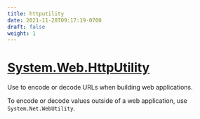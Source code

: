 ```yaml
---
title: httputility
date: 2021-11-28T09:17:19-0700
draft: false
weight: 1
---
```

# [System.Web.HttpUtility](https://docs.microsoft.com/en-us/dotnet/api/system.web.httputility?view=net-6.0)
Use to encode or decode URLs when building web applications.

To encode or decode values outside of a web application, use `System.Net.WebUtility`.
